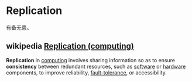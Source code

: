 # Replication 

有备无患。

## wikipedia [Replication (computing)](https://en.wikipedia.org/wiki/Replication_(computing))

**Replication** in [computing](https://en.wikipedia.org/wiki/Computing) involves sharing information so as to ensure **consistency** between redundant resources, such as [software](https://en.wikipedia.org/wiki/Software) or [hardware](https://en.wikipedia.org/wiki/Computer_hardware) components, to improve reliability, [fault-tolerance](https://en.wikipedia.org/wiki/Fault-tolerance), or accessibility.